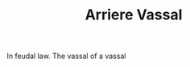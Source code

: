 ---
title: Arriere Vassal
letter: A
permalink: "/definitions/arriere-vassal.html"
body: In feudal law. The vassal of a vassal
published_at: '2018-07-07'
layout: post
---